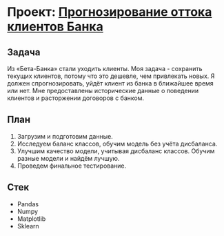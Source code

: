 #  Проект: [Прогнозирование оттока клиентов Банка](BankProject.ipynb)
## Задача
Из «Бета-Банка» стали уходить клиенты.
Моя задача - сохранить текущих клиентов, потому что это дешевле, чем привлекать новых. Я должен спрогнозировать, уйдёт клиент из банка в ближайшее время или нет. Мне предоставлены исторические данные о поведении клиентов и расторжении договоров с банком.
## План
1. Загрузим и подготовим данные.
2. Исследуем баланс классов, обучим модель без учёта дисбаланса.
3. Улучшим качество модели, учитывая дисбаланс классов. Обучим разные модели и найдём лучшую.
4. Проведем финальное тестирование.

## Стек
* Pandas
* Numpy
* Matplotlib
* Sklearn
